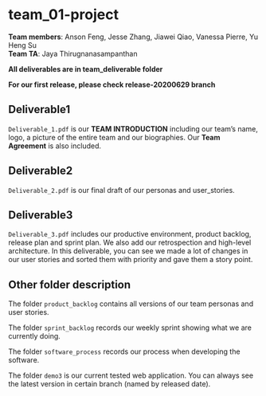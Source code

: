 # team_01-project
**Team members**: Anson Feng, Jesse Zhang, Jiawei Qiao, Vanessa Pierre, Yu Heng Su  
**Team TA**: Jaya Thirugnanasampanthan  

**All deliverables are in team_deliverable folder**  

**For our first release, please check release-20200629 branch**

## Deliverable1  
`Deliverable_1.pdf` is our **TEAM INTRODUCTION** including our team’s name, logo, a picture of the entire team and our biographies. Our **Team Agreement** is also included.  

## Deliverable2
`Deliverable_2.pdf` is our final draft of our personas and user_stories.  

## Deliverable3
`Deliverable_3.pdf` includes our productive environment, product backlog, release plan and sprint plan. We also add our retrospection and high-level architecture. In this deliverable, you can see we made a lot of changes in our user stories and sorted them with priority and gave them a story point.  

## Other folder description
The folder `product_backlog` contains all versions of our team personas and user stories.  

The folder `sprint_backlog` records our weekly sprint showing what we are currently doing.  

The folder `software_process` records our process when developing the software.  

The folder `demo3` is our current tested web application. You can always see the latest version in certain branch (named by released date).  

